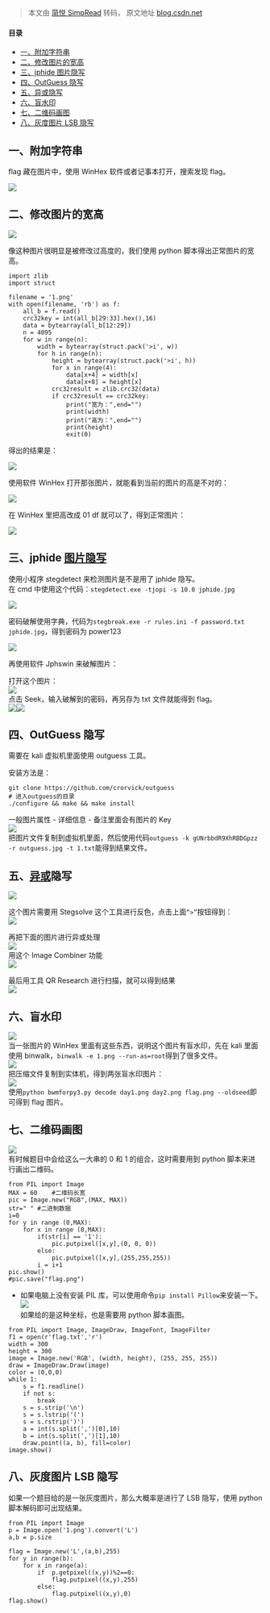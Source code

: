 > 本文由 [简悦 SimpRead](http://ksria.com/simpread/) 转码， 原文地址 [blog.csdn.net](https://blog.csdn.net/qq_41225906/article/details/126425680)

#### 目录

*   [一、附加字符串](#_2)
*   [二、修改图片的宽高](#_7)
*   [三、jphide 图片隐写](#jphide_49)
*   [四、OutGuess 隐写](#OutGuess_68)
*   [五、异或隐写](#_82)
*   [六、盲水印](#_96)
*   [七、二维码画图](#_104)
*   [八、灰度图片 LSB 隐写](#LSB_149)

一、附加字符串
-------

flag 藏在图片中，使用 WinHex 软件或者记事本打开，搜索发现 flag。

![](https://img-blog.csdnimg.cn/7396784704054d9184124cf777d509ee.png)

二、修改图片的宽高
---------

![](https://img-blog.csdnimg.cn/4cb0ff5093614987bffd8de13d0f06dc.png)

像这种图片很明显是被修改过高度的，我们使用 python 脚本得出正常图片的宽高。

```
import zlib
import struct

filename = '1.png'
with open(filename, 'rb') as f:
    all_b = f.read()
    crc32key = int(all_b[29:33].hex(),16)
    data = bytearray(all_b[12:29])
    n = 4095  
    for w in range(n):          
        width = bytearray(struct.pack('>i', w))     
        for h in range(n):
            height = bytearray(struct.pack('>i', h))
            for x in range(4):
                data[x+4] = width[x]
                data[x+8] = height[x]
            crc32result = zlib.crc32(data)
            if crc32result == crc32key:
                print("宽为：",end="")
                print(width)
                print("高为：",end="")
                print(height)
                exit(0)
```

得出的结果是：

![](https://img-blog.csdnimg.cn/ee9a9ec573554156982e9fd289f178a0.png)

使用软件 WinHex 打开那张图片，就能看到当前的图片的高是不对的：

![](https://img-blog.csdnimg.cn/feb0d68efd68468a802813e6f425988e.png)

在 WinHex 里把高改成 01 df 就可以了，得到正常图片：

![](https://img-blog.csdnimg.cn/039477f388914162b9b2bce41241df50.png)

三、jphide [图片隐写](https://so.csdn.net/so/search?q=%E5%9B%BE%E7%89%87%E9%9A%90%E5%86%99&spm=1001.2101.3001.7020)
-------------------------------------------------------------------------------------------------------------

使用小程序 stegdetect 来检测图片是不是用了 jphide 隐写。  
在 cmd 中使用这个代码：`stegdetect.exe -tjopi -s 10.0 jphide.jpg`

![](https://img-blog.csdnimg.cn/22bb3d501af546acbc389186498f8fc7.png)

密码破解使用字典，代码为`stegbreak.exe -r rules.ini -f password.txt jphide.jpg`，得到密码为 power123

![](https://img-blog.csdnimg.cn/725ef52fde204f8bb747b43fa5c41b35.png)

再使用软件 Jphswin 来破解图片：

打开这个图片：  
![](https://img-blog.csdnimg.cn/a7482ca18c1447a394fb3f120855f92d.png)  
点击 Seek，输入破解到的密码，再另存为 txt 文件就能得到 flag。  
![](https://img-blog.csdnimg.cn/d4fdfea8f79448c2acba87f9f09a82c2.png)![](https://img-blog.csdnimg.cn/ca783ee71fcc47438e7c3e99242a8fc0.png)

四、OutGuess 隐写
-------------

需要在 kali 虚拟机里面使用 outguess 工具。

安装方法是：

```
git clone https://github.com/crorvick/outguess
# 进入outguess的目录
./configure && make && make install
```

一般图片属性 - 详细信息 - 备注里面会有图片的 Key  
![](https://img-blog.csdnimg.cn/68f587570db549478cea81013408a4f9.png)  
把图片文件复制到虚拟机里面，然后使用代码`outguess -k gUNrbbdR9XhRBDGpzz -r outguess.jpg -t 1.txt`能得到结果文件。

五、[异或](https://so.csdn.net/so/search?q=%E5%BC%82%E6%88%96&spm=1001.2101.3001.7020)隐写
------------------------------------------------------------------------------------

![](https://img-blog.csdnimg.cn/82daf0a08fa74d6fa7cb2d09900bdc9c.png)

这个图片需要用 Stegsolve 这个工具进行反色，点击上面`“>”`按钮得到：  
![](https://img-blog.csdnimg.cn/f032365a9e144214ba726adf96f1ed59.png)

再把下面的图片进行异或处理  
![](https://img-blog.csdnimg.cn/bfe57b1f69604e8ead909a54dac110ce.png)  
用这个 Image Combiner 功能  
![](https://img-blog.csdnimg.cn/a252dad97802479984c2fb68f3773b19.png)

最后用工具 QR Research 进行扫描，就可以得到结果  
![](https://img-blog.csdnimg.cn/eec696acb43540d595ec34687f8cc50b.png)

六、盲水印
-----

![](https://img-blog.csdnimg.cn/444822ef727b42b6a3105bcc3400357a.png)  
当一张图片的 WinHex 里面有这些东西，说明这个图片有盲水印，先在 kali 里面使用 binwalk，`binwalk -e 1.png --run-as=root`得到了很多文件。  
![](https://img-blog.csdnimg.cn/7acf42ca08d94bb1ba76f8583a02d642.png)  
把压缩文件复制到实体机，得到两张盲水印图片：  
![](https://img-blog.csdnimg.cn/1f8658bddc724192bccf2f91c1498503.png)  
使用`python bwmforpy3.py decode day1.png day2.png flag.png --oldseed`即可得到 flag 图片。

七、二维码画图
-------

![](https://img-blog.csdnimg.cn/ea57af3c0fa7429db331ec0affe6a356.png)  
有时候题目中会给这么一大串的 0 和 1 的组合，这时需要用到 python 脚本来进行画出二维码。

```
from PIL import Image
MAX = 60    #二维码长宽
pic = Image.new("RGB",(MAX, MAX))
str=" " #二进制数据
i=0
for y in range (0,MAX):
    for x in range (0,MAX):
        if(str[i] == '1'):
            pic.putpixel([x,y],(0, 0, 0))
        else:
            pic.putpixel([x,y],(255,255,255))
        i = i+1
pic.show()
#pic.save("flag.png")
```

*   如果电脑上没有安装 PIL 库，可以使用命令`pip install Pillow`来安装一下。  
    ![](https://img-blog.csdnimg.cn/94fd8dfc9c03417dacabee380e62bb52.png)  
    如果给的是这种坐标，也是需要用 python 脚本画图。

```
from PIL import Image, ImageDraw, ImageFont, ImageFilter
f1 = open(r'flag.txt','r')
width = 300
height = 300
image = Image.new('RGB', (width, height), (255, 255, 255))
draw = ImageDraw.Draw(image)
color = (0,0,0)
while 1:
    s = f1.readline()
    if not s:
        break
    s = s.strip('\n')
    s = s.lstrip('(')
    s = s.rstrip(')')
    a = int(s.split(',')[0],10)
    b = int(s.split(',')[1],10)
    draw.point((a, b), fill=color)
image.show()
```

八、灰度图片 LSB 隐写
-------------

如果一个题目给的是一张灰度图片，那么大概率是进行了 LSB 隐写，使用 python 脚本解码即可出现结果。

```
from PIL import Image
p = Image.open('1.png').convert('L')
a,b = p.size

flag = Image.new('L',(a,b),255)
for y in range(b):
    for x in range(a):
        if  p.getpixel((x,y))%2==0:
            flag.putpixel((x,y),255)
        else:
            flag.putpixel((x,y),0)
flag.show()
```